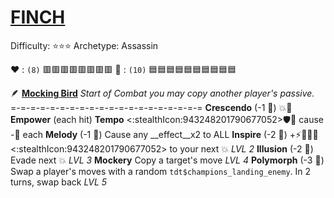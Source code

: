 # [**__FINCH__**](<https://youtu.be/nq6jS2-XDeA>) 
Difficulty: ⭐⭐⭐ 
Archetype: Assassin

:heart: : `(8)`   :red_square::red_square::red_square::red_square::red_square::red_square::red_square::red_square:
:large_blue_diamond: : `(10)` :blue_square::blue_square::blue_square::blue_square::blue_square::blue_square::blue_square::blue_square::blue_square::blue_square: 

:feather:  [**Mocking Bird**](https://media.discordapp.net/attachments/1056365502101979146/1168052055210995862/Finch.jpg?ex=65505c3f&is=653de73f&hm=8d091111a87052dc4d77712275631c0cba1b7b92327f81fbb1fbe39cc74904f4&=) 
*Start of Combat you may copy another player's passive.*
=-=-=-=-=-=-=-=-=-=-=-=-=-=-=-=-=-=-=-=
**Crescendo** (-1 :large_blue_diamond:) :boom::twisted_rightwards_arrows: __Empower__ (each hit)
**Tempo** <:stealthIcon:943248201790677052>:shield::twisted_rightwards_arrows: cause -:large_blue_diamond: each
**Melody** (-1 :large_blue_diamond:) Cause any __effect__x2 to ALL
**Inspire** (-2 :large_blue_diamond:) +:zap::dart::no_entry_sign::cyclone:<:stealthIcon:943248201790677052> to your next :boom: *LVL 2*
**Illusion** (-2 :large_blue_diamond:) Evade next :boom: *LVL 3*
**Mockery** Copy a target's move *LVL 4*
**Polymorph** (-3 :large_blue_diamond:) Swap a player's moves with a random `tdt$champions_landing_enemy`. In 2 turns, swap back *LVL 5*
